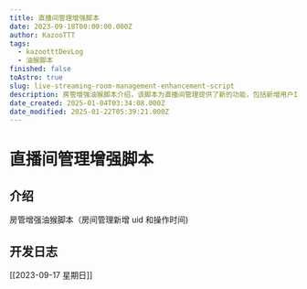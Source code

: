 ```yaml
---
title: 直播间管理增强脚本
date: 2023-09-18T00:00:00.000Z
author: KazooTTT
tags:
  - kazootttDevLog
  - 油猴脚本
finished: false
toAstro: true
slug: live-streaming-room-management-enhancement-script
description: 房管增强油猴脚本介绍，该脚本为直播间管理提供了新的功能，包括新增用户ID（uid）和操作时间记录，以增强房间管理的效率和准确性。
date_created: 2025-01-04T03:34:08.000Z
date_modified: 2025-01-22T05:39:21.000Z
---
```


# 直播间管理增强脚本

## 介绍

房管增强油猴脚本（房间管理新增 uid 和操作时间)

## 开发日志

[[2023-09-17 星期日]]
